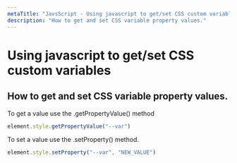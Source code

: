 ```yaml
---
metaTitle: "JavsScript - Using javascript to get/set CSS custom variables"
description: "How to get and set CSS variable property values."
---
```


# Using javascript to get/set CSS custom variables




## How to get and set CSS variable property values.


To get a value use the .getPropertyValue() method

```js
element.style.getPropertyValue("--var")

```

To set a value use the .setProperty() method.

```js
element.style.setProperty("--var", "NEW_VALUE")

```

